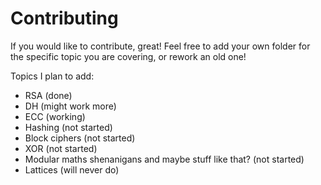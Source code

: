 # Contributing

If you would like to contribute, great! Feel free to add your own folder for the specific topic you are covering, or rework an old one!

Topics I plan to add:
- RSA (done)
- DH (might work more)
- ECC (working)
- Hashing (not started)
- Block ciphers (not started)
- XOR (not started)
- Modular maths shenanigans and maybe stuff like that? (not started)
- Lattices (will never do)
